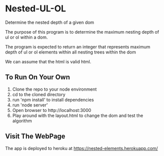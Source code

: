 # Nested-UL-OL
Determine the nested depth of a given dom

The purpose of this program is to determine the maximum nesting depth of ul or ol within a dom.

The program is expected to return an integer that represents maximum depth of ul or ol elements within all nesting trees within the dom

We can assume that the html is valid html. 

## To Run On Your Own

1. Clone the repo to your node environment
2. cd to the cloned directory
3. run 'npm install' to install dependencies
4. run 'node server' 
5. Open browser to http://localhost:3000
6. Play around with the layout.html to change the dom and test the algorithm


## Visit The WebPage

The app is deployed to heroku at https://nested-elements.herokuapp.com/
